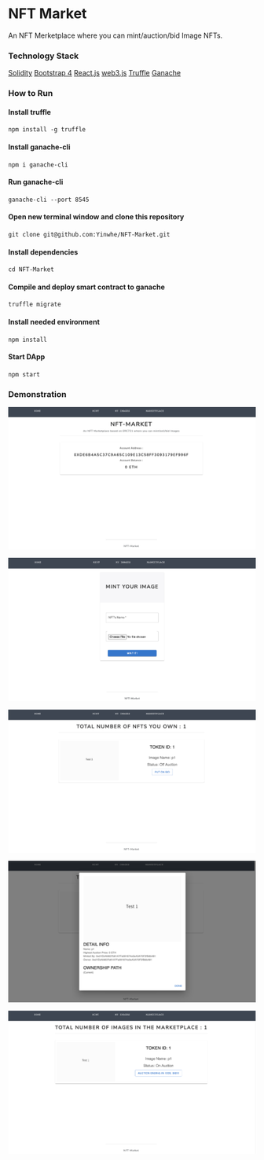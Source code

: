 # NFT Market

An NFT Merketplace where you can mint/auction/bid Image NFTs.

### Technology Stack

[Solidity](https://docs.soliditylang.org/en/v0.7.6/)
[Bootstrap 4](https://getbootstrap.com/)
[React.js](https://reactjs.org/)
[web3.js](https://web3js.readthedocs.io/en/v1.3.4/)
[Truffle](https://www.trufflesuite.com/truffle)
[Ganache](https://www.trufflesuite.com/ganache)

### How to Run

#### Install truffle

```
npm install -g truffle
```

#### Install ganache-cli

```
npm i ganache-cli
```

#### Run ganache-cli

```
ganache-cli --port 8545
```

#### Open new terminal window and clone this repository

```
git clone git@github.com:Yinwhe/NFT-Market.git
```

#### Install dependencies

```
cd NFT-Market
```

#### Compile and deploy smart contract to ganache

```
truffle migrate
```

#### Install needed environment

```
npm install
```

#### Start DApp

```
npm start
```



### Demonstration

![1](assets/1.png)

![2](assets/2.png)

![3](assets/3.png)

![4](assets/4.png)

![5](assets/5.png)
